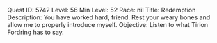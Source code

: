 Quest ID: 5742
Level: 56
Min Level: 52
Race: nil
Title: Redemption
Description: You have worked hard, friend. Rest your weary bones and allow me to properly introduce myself.
Objective: Listen to what Tirion Fordring has to say.
